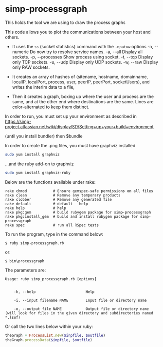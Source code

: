 # simp-processgraph
This holds the tool we are using to draw the process graphs

This code allows you to plot the communications between your host and others.

* It uses the `ss` (socket statistics) command with the `-npatuw` options
-n, --numeric    Do now try to resolve service names. 
-a, --all    Display all sockets. 
-p, --processes    Show process using socket. 
-t, --tcp    Display only TCP sockets. 
-u, --udp    Display only UDP sockets. 
-w, --raw    Display only RAW sockets. 
* It creates an array of hashes of (sitename, hostname, domainname, localIP, localPort, process, user, peerIP, peerPort, socketUsers),
and writes the interim data to a file,

* Then it creates a graph, boxing up where the user and process are the same, and at the other end where destinations are the same.
Lines are color-alternated to keep them distinct.


In order to run, you must set up your environment as described in https://simp-project.atlassian.net/wiki/display/SD/Setting+up+your+build+environment

(until you install bundler)
then
$bundle

In order to create the .png files, you must have graphviz installed
```bash
sudo yum install graphviz
```
...and the ruby add-on to graphviz
```bash
sudo yum install graphviz-ruby
```

Below are the functions available under rake:

```
rake chmod            # Ensure gemspec-safe permissions on all files
rake clean            # Remove any temporary products
rake clobber          # Remove any generated file
rake default          # default - help
rake help             # help
rake pkg:gem          # build rubygem package for simp-processgraph
rake pkg:install_gem  # build and install rubygem package for simp-processgraph
rake spec             # run all RSpec tests
```


To run the program, type in the command below:

`$ ruby simp-processgraph.rb`

or:

`$ bin\processgraph`

The parameters are:

```
Usage: ruby simp_processgraph.rb [options]


    -h, --help                       Help

    -i, --input filename NAME        Input file or directory name

    -o, --output file NAME           Output file or directory name (will look for files in the given directory and subdirectories named *.lsof)
```


Or call the two lines below within your ruby:

```ruby
theGraph = ProcessList.new($inpfile, $outfile)
theGraph.processData($inpfile, $outfile)
```

